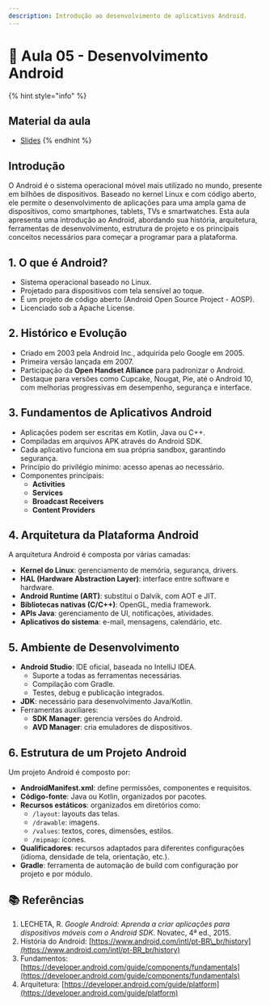 ```yaml
---
description: Introdução ao desenvolvimento de aplicativos Android.
---
```


# 🤖 Aula 05 - Desenvolvimento Android

{% hint style="info" %}
## Material da aula

* [Slides](slides/Aula05%20-%20Desenvolvimento%20Android.pdf)
{% endhint %}

## **Introdução**

O Android é o sistema operacional móvel mais utilizado no mundo, presente em bilhões de dispositivos. Baseado no kernel Linux e com código aberto, ele permite o desenvolvimento de aplicações para uma ampla gama de dispositivos, como smartphones, tablets, TVs e smartwatches. Esta aula apresenta uma introdução ao Android, abordando sua história, arquitetura, ferramentas de desenvolvimento, estrutura de projeto e os principais conceitos necessários para começar a programar para a plataforma.

## **1. O que é Android?**

* Sistema operacional baseado no Linux.
* Projetado para dispositivos com tela sensível ao toque.
* É um projeto de código aberto (Android Open Source Project - AOSP).
* Licenciado sob a Apache License.

## **2. Histórico e Evolução**

* Criado em 2003 pela Android Inc., adquirida pelo Google em 2005.
* Primeira versão lançada em 2007.
* Participação da **Open Handset Alliance** para padronizar o Android.
* Destaque para versões como Cupcake, Nougat, Pie, até o Android 10, com melhorias progressivas em desempenho, segurança e interface.

## **3. Fundamentos de Aplicativos Android**

* Aplicações podem ser escritas em Kotlin, Java ou C++.
* Compiladas em arquivos APK através do Android SDK.
* Cada aplicativo funciona em sua própria sandbox, garantindo segurança.
* Princípio do privilégio mínimo: acesso apenas ao necessário.
* Componentes principais:
  * **Activities**
  * **Services**
  * **Broadcast Receivers**
  * **Content Providers**

## **4. Arquitetura da Plataforma Android**

A arquitetura Android é composta por várias camadas:

* **Kernel do Linux**: gerenciamento de memória, segurança, drivers.
* **HAL (Hardware Abstraction Layer)**: interface entre software e hardware.
* **Android Runtime (ART)**: substitui o Dalvik, com AOT e JIT.
* **Bibliotecas nativas (C/C++)**: OpenGL, media framework.
* **APIs Java**: gerenciamento de UI, notificações, atividades.
* **Aplicativos do sistema**: e-mail, mensagens, calendário, etc.

## **5. Ambiente de Desenvolvimento**

* **Android Studio**: IDE oficial, baseada no IntelliJ IDEA.
  * Suporte a todas as ferramentas necessárias.
  * Compilação com Gradle.
  * Testes, debug e publicação integrados.
* **JDK**: necessário para desenvolvimento Java/Kotlin.
* Ferramentas auxiliares:
  * **SDK Manager**: gerencia versões do Android.
  * **AVD Manager**: cria emuladores de dispositivos.

## **6. Estrutura de um Projeto Android**

Um projeto Android é composto por:

* **AndroidManifest.xml**: define permissões, componentes e requisitos.
* **Código-fonte**: Java ou Kotlin, organizados por pacotes.
* **Recursos estáticos**: organizados em diretórios como:
  * `/layout`: layouts das telas.
  * `/drawable`: imagens.
  * `/values`: textos, cores, dimensões, estilos.
  * `/mipmap`: ícones.
* **Qualificadores**: recursos adaptados para diferentes configurações (idioma, densidade de tela, orientação, etc.).
* **Gradle**: ferramenta de automação de build com configuração por projeto e por módulo.

## :books: **Referências**

1. LECHETA, R. _Google Android: Aprenda a criar aplicações para dispositivos móveis com o Android SDK_. Novatec, 4ª ed., 2015.
2. História do Android: [https://www.android.com/intl/pt-BR\_br/history](https://www.android.com/intl/pt-BR_br/history)
3. Fundamentos: [https://developer.android.com/guide/components/fundamentals](https://developer.android.com/guide/components/fundamentals)
4. Arquitetura: [https://developer.android.com/guide/platform](https://developer.android.com/guide/platform)

